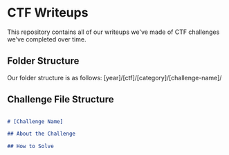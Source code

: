 # CTF Writeups
This repository contains all of our writeups we've made of CTF challenges we've completed over time.

## Folder Structure
Our folder structure is as follows:
[year]/[ctf]/[category]/[challenge-name]/

## Challenge File Structure
```md

# [Challenge Name]

## About the Challenge

## How to Solve

```